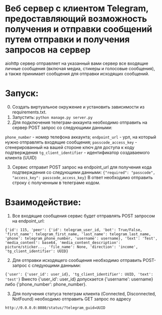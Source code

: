 
# Веб сервер с клиентом Telegram, предоставляющий возможность получения и отправки сообщений путем отправки и получения запросов на сервер


aiohttp сервер отправляет на указанный вами сервер все входящие личные сообщения (включая медиа, стикеры и голосовые сообщения), а также принимает сообщения для отправки исходящих сообщений. 

# Запуск:
0. Создать виртуальное окружение и установить зависимости из requirements.txt.
1. Запустить: 
`python manage.py server.py`
2. Для подключения телеграм-аккаунта необходимо отправить на сервер POST запрос со следующими данными:

`phone_number` - номер телефона аккаунта;
`endpoint_url` - урл, на который нужно отправлять входящие сообщения;
`passcode_access_key` - сгенерированный на вашей стороне ключ для доступа к коду подтверждения
`tg_client_identifier` - идентификатор создаваемого клиента (UUID) 

3. Сервис отправит POST запрос на endpoint_url для получения кода подтверждения со следующими данными:
`{"required": "passcode", "access_key": passcode_access_key}`
В ответ необходимо отправить строку с полученным в телеграме кодом. 

# Взаимодействие: 

1. Все входящие сообщения сервис будет отправлять POST запросом на endpoint_url:

`{'id': 115, 'peer': {'id': telegram_user_id, 'bot': True/False, 'first_name': telegram_first_name, 'last_name': telegram_last_name, 'phone': telegram_phone_number, 'username': username}, 'text': 'Test', 'media_content': base64, 'media_content_description': picture/sticker..., 'file_name': None, 'direction': 'income', 'tg_client_identifier': UUID}`

2. Для отправки исходящего сообщения необходимо отправить POST-запрос с следующими данными:

`{'user': {'user_id': user_id}, 'tg_client_identifier': UUID, 'text': 'test'}`
Вместо {'user_id': user_id} допускается {'username': username} либо {'phone_number': phone_number}.

3. Для получения статуса телеграм клиента (Connected, Disconnected, NotFound) необходимо отправить GET запрос по адресу

`http://0.0.0.0:8080/status/?telegram_guid=UUID`
